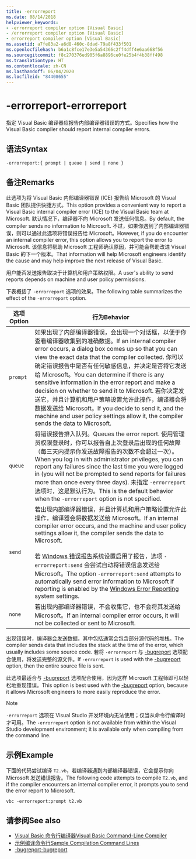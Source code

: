 ```yaml
---
title: -errorreport
ms.date: 08/14/2018
helpviewer_keywords:
- -errorreport compiler option [Visual Basic]
- /errorreport compiler option [Visual Basic]
- errorreport compiler option [Visual Basic]
ms.assetid: a7fe83a2-a6d8-460c-8dad-79a8f433f501
ms.openlocfilehash: b6a1c8fce17e3e5a54366c2ff4dff4e6aa668f56
ms.sourcegitcommit: f8c270376ed905f6a8896ce0fe25b4f4b38ff498
ms.translationtype: HT
ms.contentlocale: zh-CN
ms.lasthandoff: 06/04/2020
ms.locfileid: "84408655"
---
```

# <a name="-errorreport"></a><span data-ttu-id="73d67-102">-errorreport</span><span class="sxs-lookup"><span data-stu-id="73d67-102">-errorreport</span></span>

<span data-ttu-id="73d67-103">指定 Visual Basic 编译器应报告内部编译器错误的方式。</span><span class="sxs-lookup"><span data-stu-id="73d67-103">Specifies how the Visual Basic compiler should report internal compiler errors.</span></span>

## <a name="syntax"></a><span data-ttu-id="73d67-104">语法</span><span class="sxs-lookup"><span data-stu-id="73d67-104">Syntax</span></span>

```console
-errorreport:{ prompt | queue | send | none }
```

## <a name="remarks"></a><span data-ttu-id="73d67-105">备注</span><span class="sxs-lookup"><span data-stu-id="73d67-105">Remarks</span></span>

<span data-ttu-id="73d67-106">此选项为将 Visual Basic 内部编译器错误 (ICE) 报告给 Microsoft 的 Visual Basic 团队提供快捷方式。</span><span class="sxs-lookup"><span data-stu-id="73d67-106">This option provides a convenient way to report a Visual Basic internal compiler error (ICE) to the Visual Basic team at Microsoft.</span></span> <span data-ttu-id="73d67-107">默认情况下，编译器不向 Microsoft 发送任何信息。</span><span class="sxs-lookup"><span data-stu-id="73d67-107">By default, the compiler sends no information to Microsoft.</span></span> <span data-ttu-id="73d67-108">不过，如果你遇到了内部编译器错误，则可以通过此选项将错误报告给 Microsoft。</span><span class="sxs-lookup"><span data-stu-id="73d67-108">However, if you do encounter an internal compiler error, this option allows you to report the error to Microsoft.</span></span> <span data-ttu-id="73d67-109">该信息将帮助 Microsoft 工程师确认原因，并可能会帮助改进 Visual Basic 的下一个版本。</span><span class="sxs-lookup"><span data-stu-id="73d67-109">That information will help Microsoft engineers identify the cause and may help improve the next release of Visual Basic.</span></span>

<span data-ttu-id="73d67-110">用户能否发送报告取决于计算机和用户策略权限。</span><span class="sxs-lookup"><span data-stu-id="73d67-110">A user's ability to send reports depends on machine and user policy permissions.</span></span>

<span data-ttu-id="73d67-111">下表概括了 `-errorreport` 选项的效果。</span><span class="sxs-lookup"><span data-stu-id="73d67-111">The following table summarizes the effect of the `-errorreport` option.</span></span>

|<span data-ttu-id="73d67-112">选项</span><span class="sxs-lookup"><span data-stu-id="73d67-112">Option</span></span>|<span data-ttu-id="73d67-113">行为</span><span class="sxs-lookup"><span data-stu-id="73d67-113">Behavior</span></span>|
|---|---|
|`prompt`|<span data-ttu-id="73d67-114">如果出现了内部编译器错误，会出现一个对话框，以便于你查看编译器收集到的准确数据。</span><span class="sxs-lookup"><span data-stu-id="73d67-114">If an internal compiler error occurs, a dialog box comes up so that you can view the exact data that the compiler collected.</span></span> <span data-ttu-id="73d67-115">你可以确定错误报告中是否有任何敏感信息，并决定是否将它发送给 Microsoft。</span><span class="sxs-lookup"><span data-stu-id="73d67-115">You can determine if there is any sensitive information in the error report and make a decision on whether to send it to Microsoft.</span></span> <span data-ttu-id="73d67-116">若你决定发送它，并且计算机和用户策略设置允许此操作，编译器会将数据发送给 Microsoft。</span><span class="sxs-lookup"><span data-stu-id="73d67-116">If you decide to send it, and the machine and user policy settings allow it, the compiler sends the data to Microsoft.</span></span>|
|`queue`|<span data-ttu-id="73d67-117">将错误报告排入队列。</span><span class="sxs-lookup"><span data-stu-id="73d67-117">Queues the error report.</span></span> <span data-ttu-id="73d67-118">使用管理员权限登录时，你可以报告自上次登录后出现的任何故障（每三天内提示你发送故障报告的次数不会超过一次）。</span><span class="sxs-lookup"><span data-stu-id="73d67-118">When you log in with administrator privileges, you can report any failures since the last time you were logged in (you will not be prompted to send reports for failures more than once every three days).</span></span> <span data-ttu-id="73d67-119">未指定 `-errorreport` 选项时，这是默认行为。</span><span class="sxs-lookup"><span data-stu-id="73d67-119">This is the default behavior when the `-errorreport` option is not specified.</span></span>|
|`send`|<span data-ttu-id="73d67-120">若出现内部编译器错误，并且计算机和用户策略设置允许此操作，编译器会将数据发送给 Microsoft。</span><span class="sxs-lookup"><span data-stu-id="73d67-120">If an internal compiler error occurs, and the machine and user policy settings allow it, the compiler sends the data to Microsoft.</span></span><br /><br /> <span data-ttu-id="73d67-121">若 [Windows 错误报告](/windows/desktop/wer/windows-error-reporting)系统设置启用了报告，选项 `-errorreport:send` 会尝试自动将错误信息发送给 Microsoft。</span><span class="sxs-lookup"><span data-stu-id="73d67-121">The option `-errorreport:send` attempts to automatically send error information to Microsoft if reporting is enabled by the [Windows Error Reporting](/windows/desktop/wer/windows-error-reporting) system settings.</span></span> |
|`none`|<span data-ttu-id="73d67-122">若出现内部编译器错误，不会收集它，也不会将其发送给 Microsoft。</span><span class="sxs-lookup"><span data-stu-id="73d67-122">If an internal compiler error occurs, it will not be collected or sent to Microsoft.</span></span>|

<span data-ttu-id="73d67-123">出现错误时，编译器会发送数据，其中包括通常会包含部分源代码的堆栈。</span><span class="sxs-lookup"><span data-stu-id="73d67-123">The compiler sends data that includes the stack at the time of the error, which usually includes some source code.</span></span> <span data-ttu-id="73d67-124">若将 `-errorreport` 与 [-bugreport](bugreport.md) 选项配合使用，将发送完整的源文件。</span><span class="sxs-lookup"><span data-stu-id="73d67-124">If `-errorreport` is used with the [-bugreport](bugreport.md) option, then the entire source file is sent.</span></span>

<span data-ttu-id="73d67-125">此选项最适合与 [-bugreport](bugreport.md) 选项配合使用，因为这样 Microsoft 工程师即可以轻松地重现错误。</span><span class="sxs-lookup"><span data-stu-id="73d67-125">This option is best used with the [-bugreport](bugreport.md) option, because it allows Microsoft engineers to more easily reproduce the error.</span></span>

> [!NOTE]
> <span data-ttu-id="73d67-126">`-errorreport` 选项在 Visual Studio 开发环境内无法使用；仅当从命令行编译时才可用。</span><span class="sxs-lookup"><span data-stu-id="73d67-126">The `-errorreport` option is not available from within the Visual Studio development environment; it is available only when compiling from the command line.</span></span>

## <a name="example"></a><span data-ttu-id="73d67-127">示例</span><span class="sxs-lookup"><span data-stu-id="73d67-127">Example</span></span>

<span data-ttu-id="73d67-128">下面的代码尝试编译 `T2.vb`，若编译器遇到内部编译器错误，它会提示你向 Microsoft 发送错误报告。</span><span class="sxs-lookup"><span data-stu-id="73d67-128">The following code attempts to compile `T2.vb`, and if the compiler encounters an internal compiler error, it prompts you to send the error report to Microsoft.</span></span>

```console
vbc -errorreport:prompt t2.vb
```

## <a name="see-also"></a><span data-ttu-id="73d67-129">请参阅</span><span class="sxs-lookup"><span data-stu-id="73d67-129">See also</span></span>

- [<span data-ttu-id="73d67-130">Visual Basic 命令行编译器</span><span class="sxs-lookup"><span data-stu-id="73d67-130">Visual Basic Command-Line Compiler</span></span>](index.md)
- [<span data-ttu-id="73d67-131">示例编译命令行</span><span class="sxs-lookup"><span data-stu-id="73d67-131">Sample Compilation Command Lines</span></span>](sample-compilation-command-lines.md)
- [<span data-ttu-id="73d67-132">-bugreport</span><span class="sxs-lookup"><span data-stu-id="73d67-132">-bugreport</span></span>](bugreport.md)
